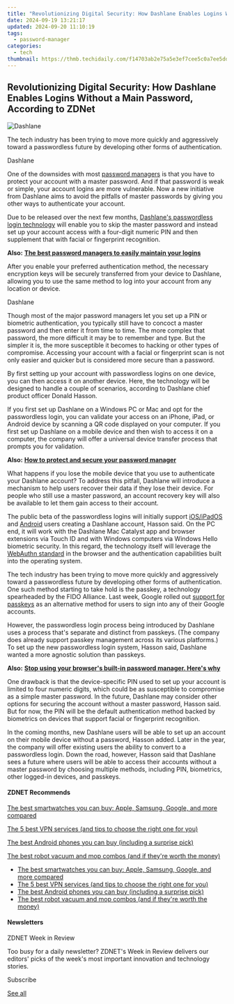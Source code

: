 ```yaml
---
title: "Revolutionizing Digital Security: How Dashlane Enables Logins Without a Main Password, According to ZDNet"
date: 2024-09-19 13:21:17
updated: 2024-09-20 11:10:19
tags:
  - password-manager
categories:
  - tech
thumbnail: https://thmb.techidaily.com/f14703ab2e75a5e3ef7cee5c0a7ee5ddd2895b6cfd7b5126052dee0bd06c1845.jpg
---
```


## Revolutionizing Digital Security: How Dashlane Enables Logins Without a Main Password, According to ZDNet

![Dashlane](https://www.zdnet.com/a/img/resize/2ea30ddc70bb6b88be0f9e40dc2b9b914348a4b5/2022/09/02/854a469d-dac9-4699-97ad-8d35781eece3/dashlane.jpg?auto=webp&width=1280)

The tech industry has been trying to move more quickly and aggressively toward a passwordless future by developing other forms of authentication. 

Dashlane

One of the downsides with most [password managers](https://www.zdnet.com/article/best-password-manager/) is that you have to protect your account with a master password. And if that password is weak or simple, your account logins are more vulnerable. Now a new initiative from Dashlane aims to avoid the pitfalls of master passwords by giving you other ways to authenticate your account.

Due to be released over the next few months, [Dashlane's passwordless login technology](https://www.dashlane.com/passwordless) will enable you to skip the master password and instead set up your account access with a four-digit numeric PIN and then supplement that with facial or fingerprint recognition.

**Also:** [**The best password managers to easily maintain your logins**](https://www.zdnet.com/article/best-password-manager/)

After you enable your preferred authentication method, the necessary encryption keys will be securely transferred from your device to Dashlane, allowing you to use the same method to log into your account from any location or device.

Dashlane

Though most of the major password managers let you set up a PIN or biometric authentication, you typically still have to concoct a master password and then enter it from time to time. The more complex that password, the more difficult it may be to remember and type. But the simpler it is, the more susceptible it becomes to hacking or other types of compromise. Accessing your account with a facial or fingerprint scan is not only easier and quicker but is considered more secure than a password.

By first setting up your account with passwordless logins on one device, you can then access it on another device. Here, the technology will be designed to handle a couple of scenarios, according to Dashlane chief product officer Donald Hasson.

If you first set up Dashlane on a Windows PC or Mac and opt for the passwordless login, you can validate your access on an iPhone, iPad, or Android device by scanning a QR code displayed on your computer. If you first set up Dashlane on a mobile device and then wish to access it on a computer, the company will offer a universal device transfer process that prompts you for validation.

**Also:** [**How to protect and secure your password manager**](https://www.zdnet.com/article/how-to-protect-and-secure-your-password-manager/)

What happens if you lose the mobile device that you use to authenticate your Dashlane account? To address this pitfall, Dashlane will introduce a mechanism to help users recover their data if they lose their device. For people who still use a master password, an account recovery key will also be available to let them gain access to their account.

The public beta of the passwordless logins will initially support [iOS/iPadOS](https://apps.apple.com/us/app/dashlane-password-manager/id517914548?platform=iphone) and [Android](https://play.google.com/store/apps/details?id=com.dashlane&hl=en) users creating a Dashlane account, Hasson said. On the PC end, it will work with the Dashlane Mac Catalyst app and browser extensions via Touch ID and with Windows computers via Windows Hello biometric security. In this regard, the technology itself will leverage the [WebAuthn standard](https://www.w3.org/TR/webauthn-1/) in the browser and the authentication capabilities built into the operating system.

The tech industry has been trying to move more quickly and aggressively toward a passwordless future by developing other forms of authentication. One such method starting to take hold is the passkey, a technology spearheaded by the FIDO Alliance. Last week, Google rolled out [support for passkeys](https://www.zdnet.com/article/google-now-lets-you-sign-into-your-account-with-a-passkey-instead-of-a-password/) as an alternative method for users to sign into any of their Google accounts.

However, the passwordless login process being introduced by Dashlane uses a process that's separate and distinct from passkeys. (The company does already support passkey management across its various platforms.) To set up the new passwordless login system, Hasson said, Dashlane wanted a more agnostic solution than passkeys.

**Also:** [**Stop using your browser's built-in password manager. Here's why**](https://www.zdnet.com/article/stop-using-your-browsers-built-in-password-manager/)

One drawback is that the device-specific PIN used to set up your account is limited to four numeric digits, which could be as susceptible to compromise as a simple master password. In the future, Dashlane may consider other options for securing the account without a master password, Hasson said. But for now, the PIN will be the default authentication method backed by biometrics on devices that support facial or fingerprint recognition.

In the coming months, new Dashlane users will be able to set up an account on their mobile device without a password, Hasson added. Later in the year, the company will offer existing users the ability to convert to a passwordless login. Down the road, however, Hasson said that Dashlane sees a future where users will be able to access their accounts without a master password by choosing multiple methods, including PIN, biometrics, other logged-in devices, and passkeys.

#### **ZDNET** Recommends

[The best smartwatches you can buy: Apple, Samsung, Google, and more compared](https://www.zdnet.com/article/best-smartwatch/ "The best smartwatches you can buy: Apple, Samsung, Google, and more compared")

[The 5 best VPN services (and tips to choose the right one for you)](https://www.zdnet.com/article/best-vpn/ "The 5 best VPN services (and tips to choose the right one for you)")

[The best Android phones you can buy (including a surprise pick)](https://www.zdnet.com/article/best-android-phone/ "The best Android phones you can buy (including a surprise pick)")

[The best robot vacuum and mop combos (and if they're worth the money)](https://www.zdnet.com/article/best-robot-vacuum-mop/ "The best robot vacuum and mop combos (and if they're worth the money)")

* [The best smartwatches you can buy: Apple, Samsung, Google, and more compared](https://www.zdnet.com/article/best-smartwatch/ "The best smartwatches you can buy: Apple, Samsung, Google, and more compared")
* [The 5 best VPN services (and tips to choose the right one for you)](https://www.zdnet.com/article/best-vpn/ "The 5 best VPN services (and tips to choose the right one for you)")
* [The best Android phones you can buy (including a surprise pick)](https://www.zdnet.com/article/best-android-phone/ "The best Android phones you can buy (including a surprise pick)")
* [The best robot vacuum and mop combos (and if they're worth the money)](https://www.zdnet.com/article/best-robot-vacuum-mop/ "The best robot vacuum and mop combos (and if they're worth the money)")

#### Newsletters

ZDNET Week in Review

Too busy for a daily newsletter? ZDNET's Week in Review delivers our editors' picks of the week's most important innovation and technology stories.

 Subscribe

[See all](https://www.zdnet.com/newsletters/)

<ins class="adsbygoogle"
     style="display:block"
     data-ad-format="autorelaxed"
     data-ad-client="ca-pub-7571918770474297"
     data-ad-slot="1223367746"></ins>



<ins class="adsbygoogle"
     style="display:block"
     data-ad-client="ca-pub-7571918770474297"
     data-ad-slot="8358498916"
     data-ad-format="auto"
     data-full-width-responsive="true"></ins>
